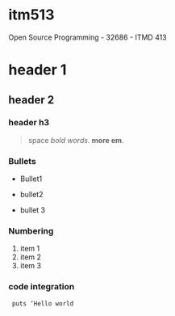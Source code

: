 # itm513
 Open Source Programming - 32686 - ITMD 413 

# header 1
## header 2
### header h3


> space
*bold words*.
**more em**.
### Bullets
* Bullet1
+ bullet2
- bullet 3
### Numbering
1. item 1
2. item 2
3. item 3
### code integration
` puts ‘Hello world`
